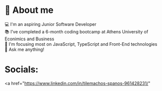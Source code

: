  # :dizzy: About me 
 
 :computer: I'm an aspiring Junior Software Developer <br>
 :books: I've completed a 6-month coding bootcamp at Athens University of Econimics and Business <br>
 :dart: I'm focusing most on JavaScript, TypeScript and Front-End technologies <br>
 :speech_balloon: Ask me anything!


# Socials:
<a href="https://www.linkedin.com/in/tilemachos-spanos-961428231/" </a>
